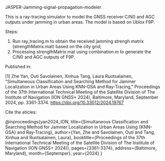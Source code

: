 JASPER-Jamming-signal-propagation-modeler

This is a ray-tracing simulator to model the GNSS receiver C/N0 and AGC outputs under jamming in urban areas. The model is based on Ublox F9P.

Steps:
1. Run ray_tracing.m to obtain the received jamming strengh matrix (strengthMatrix.mat) based on the city grid;
2. Processing strengthMatrix.mat using combination.m to generate the C/N0 and AGC outputs of F9P.

Published in:

[1] Zhe Yan, Outi Savolainen, Xinhua Tang, Laura Ruotsalainen, "Simultaneous Classification and Searching Method for Jammer Localization in Urban Areas Using KNN-GSA and Ray-Tracing," Proceedings of the 37th International Technical Meeting of the Satellite Division of The Institute of Navigation (ION GNSS+ 2024), Baltimore, Maryland, September 2024, pp. 3361-3374. https://doi.org/10.33012/2024.19767

Cite the aticles:

@inproceedings{yan2024_ION,
  title={Simultaneous Classification and Searching Method for Jammer Localization in Urban Areas Using {KNN-GSA} and Ray-Tracing},
  author={Yan, Zhe and Savolainen, Outi and Tang, Xinhua and Ruotsalainen, Laura},
  booktitle={Proceedings of the 37th International Technical Meeting of the Satellite Division of The Institute of Navigation (ION GNSS+ 2024)},
  pages={3361-3374},
  address={Baltimore, Maryland},
  month={Septemper},
  year={2024}
}
